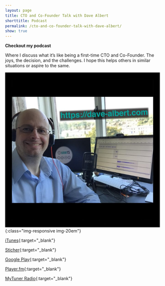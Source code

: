 ```yaml
---
layout: page
title: CTO and Co-Founder Talk with Dave Albert
shorttitle: Podcast 
permalink: /cto-and-co-founder-talk-with-dave-albert/
show: true
---
```


**Checkout my podcast**

Where I discuss what it’s like being a first-time CTO and Co-Founder. The joys, the decision, and the challenges. I hope this helps others in similar situations or aspire to the same.


![CTO and Co-Founder Talk with Dave Albert](/images/Podcast-Image-1400x1400-676x676.jpg){:class="img-responsive img-20em"}


[iTunes](https://itunes.apple.com/us/podcast/cto-and-co-founder-talk-with-dave-albert/id1247392672){:target="_blank"}

[Sticher](https://www.stitcher.com/podcast/dave-albert-3/cto-and-cofounder-talk-with-dave-albert){:target="_blank"}

[Google Play](https://playmusic.app.goo.gl/?ibi=com.google.PlayMusic&isi=691797987&ius=googleplaymusic&apn=com.google.android.music&link=https://play.google.com/music/m/I5xrkrvr34yc3b7zbcc7hysdm4y?t%3DCTO_and_Co-Founder_Talk_with_Dave_Albert%26pcampaignid%3DMKT-na-all-co-pr-mu-pod-16){:target="_blank"}

[Player.fm](https://player.fm/series/cto-and-co-founder-talk-with-dave-albert){:target="_blank"}

[MyTuner Radio](https://mytuner-radio.com/podcasts/cto-and-co-founder-talk-with-dave-albert-dave-albert-1247392672){:target="_blank"}
